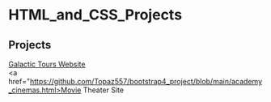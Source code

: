 # HTML_and_CSS_Projects
 
## Projects
<a href="https://github.com/Topaz557/HTML_and_CSS_Projects/blob/master/Project/Space-station-finished.html">Galactic Tours Website</a> <br>
<a href="https://github.com/Topaz557/bootstrap4_project/blob/main/academy_cinemas.html>Movie Theater Site</a>
